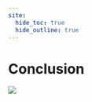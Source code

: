 ```yaml
---
site:
  hide_toc: true
  hide_outline: true
---
```




# Conclusion

![](#important:conclusion-what-is)
